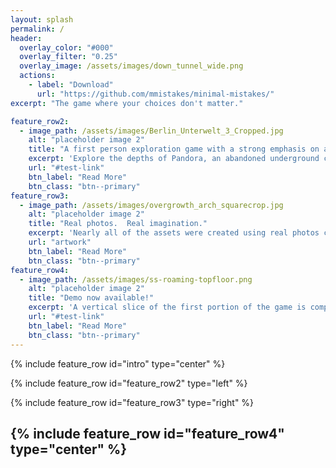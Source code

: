 ```yaml
---
layout: splash
permalink: /
header:
  overlay_color: "#000"
  overlay_filter: "0.25"
  overlay_image: /assets/images/down_tunnel_wide.png 
  actions:
    - label: "Download"
      url: "https://github.com/mmistakes/minimal-mistakes/"
excerpt: "The game where your choices don't matter."

feature_row2:
  - image_path: /assets/images/Berlin_Unterwelt_3_Cropped.jpg
    alt: "placeholder image 2"
    title: "A first person exploration game with a strong emphasis on atmosphere."
    excerpt: 'Explore the depths of Pandora, an abandoned underground city where memories cling to life.'
    url: "#test-link"
    btn_label: "Read More"
    btn_class: "btn--primary"
feature_row3:
  - image_path: /assets/images/overgrowth_arch_squarecrop.jpg
    alt: "placeholder image 2"
    title: "Real photos.  Real imagination."
    excerpt: 'Nearly all of the assets were created using real photos collected by the development team of abandoned locations all around the world.'
    url: "artwork"
    btn_label: "Read More"
    btn_class: "btn--primary"
feature_row4:
  - image_path: /assets/images/ss-roaming-topfloor.png
    alt: "placeholder image 2"
    title: "Demo now available!"
    excerpt: 'A vertical slice of the first portion of the game is complete.  Shoot me an email (contact info on the left) if you are interested in playing it!'
    url: "#test-link"
    btn_label: "Read More"
    btn_class: "btn--primary"
---
```


{% include feature_row id="intro" type="center" %}

{% include feature_row id="feature_row2" type="left" %}

{% include feature_row id="feature_row3" type="right" %}

{% include feature_row id="feature_row4" type="center" %}
---